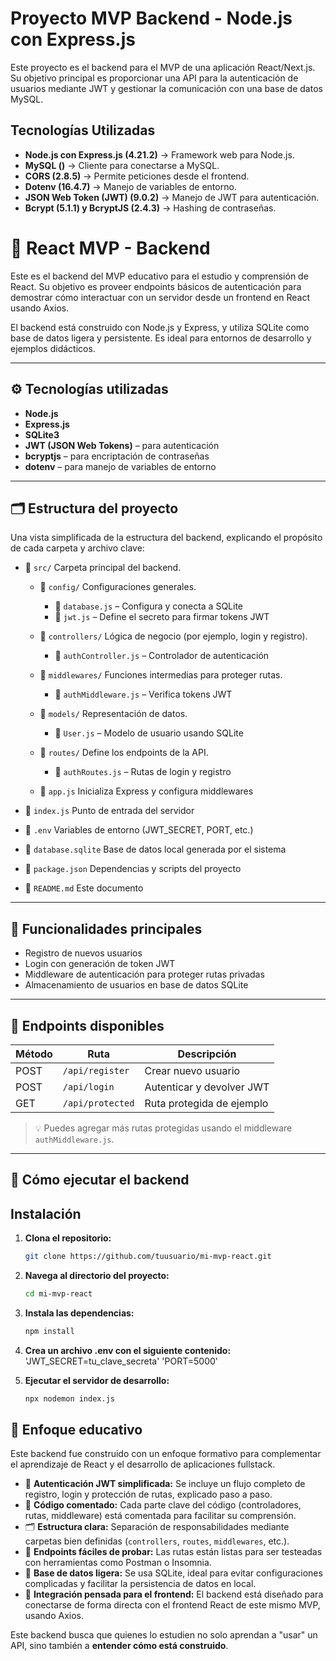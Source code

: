 # Proyecto MVP Backend - Node.js con Express.js

Este proyecto es el backend para el MVP de una aplicación React/Next.js. Su objetivo principal es proporcionar una API para la autenticación de usuarios mediante JWT y gestionar la comunicación con una base de datos MySQL.

## Tecnologías Utilizadas

* **Node.js con Express.js (4.21.2)** → Framework web para Node.js.
* **MySQL ()** → Cliente para conectarse a MySQL.
* **CORS (2.8.5)** → Permite peticiones desde el frontend.
* **Dotenv (16.4.7)** → Manejo de variables de entorno.
* **JSON Web Token (JWT) (9.0.2)** → Manejo de JWT para autenticación.
* **Bcrypt (5.1.1) y BcryptJS (2.4.3)** → Hashing de contraseñas.

# 🔐 React MVP - Backend

Este es el backend del MVP educativo para el estudio y comprensión de React. Su objetivo es proveer endpoints básicos de autenticación para demostrar cómo interactuar con un servidor desde un frontend en React usando Axios.

El backend está construido con Node.js y Express, y utiliza SQLite como base de datos ligera y persistente. Es ideal para entornos de desarrollo y ejemplos didácticos.

---

## ⚙️ Tecnologías utilizadas

- **Node.js**
- **Express.js**
- **SQLite3**
- **JWT (JSON Web Tokens)** – para autenticación
- **bcryptjs** – para encriptación de contraseñas
- **dotenv** – para manejo de variables de entorno

---

## 🗂️ Estructura del proyecto

Una vista simplificada de la estructura del backend, explicando el propósito de cada carpeta y archivo clave:

- 📁 `src/` Carpeta principal del backend.
  
  - 📁 `config/` Configuraciones generales.  
    - 📄 `database.js` – Configura y conecta a SQLite  
    - 📄 `jwt.js` – Define el secreto para firmar tokens JWT

  - 📁 `controllers/` Lógica de negocio (por ejemplo, login y registro).  
    - 📄 `authController.js` – Controlador de autenticación

  - 📁 `middlewares/` Funciones intermedias para proteger rutas.  
    - 📄 `authMiddleware.js` – Verifica tokens JWT

  - 📁 `models/` Representación de datos.  
    - 📄 `User.js` – Modelo de usuario usando SQLite

  - 📁 `routes/` Define los endpoints de la API.  
    - 📄 `authRoutes.js` – Rutas de login y registro

  - 📄 `app.js` Inicializa Express y configura middlewares

- 📄 `index.js`  Punto de entrada del servidor

- 📄 `.env`  Variables de entorno (JWT_SECRET, PORT, etc.)

- 📄 `database.sqlite` Base de datos local generada por el sistema

- 📄 `package.json` Dependencias y scripts del proyecto

- 📄 `README.md` Este documento


---

## 🔑 Funcionalidades principales

- Registro de nuevos usuarios
- Login con generación de token JWT
- Middleware de autenticación para proteger rutas privadas
- Almacenamiento de usuarios en base de datos SQLite

---

## 🧪 Endpoints disponibles

| Método | Ruta           | Descripción                |
|--------|----------------|----------------------------|
| POST   | `/api/register` | Crear nuevo usuario        |
| POST   | `/api/login`    | Autenticar y devolver JWT  |
| GET    | `/api/protected`| Ruta protegida de ejemplo  |

> 💡 Puedes agregar más rutas protegidas usando el middleware `authMiddleware.js`.

---

## 🚀 Cómo ejecutar el backend

## Instalación
1. **Clona el repositorio:**
   ```bash
   git clone https://github.com/tuusuario/mi-mvp-react.git
2. **Navega al directorio del proyecto:**
   ```bash
   cd mi-mvp-react
3. **Instala las dependencias:**
   ```bash
   npm install
4. **Crea un archivo .env con el siguiente contenido:**
   'JWT_SECRET=tu_clave_secreta'
   'PORT=5000'

4. **Ejecutar el servidor de desarrollo:**
   ```bash
   npx nodemon index.js

## 🧠 Enfoque educativo

Este backend fue construido con un enfoque formativo para complementar el aprendizaje de React y el desarrollo de aplicaciones fullstack.

- 🔐 **Autenticación JWT simplificada:** Se incluye un flujo completo de registro, login y protección de rutas, explicado paso a paso.
- 🧠 **Código comentado:** Cada parte clave del código (controladores, rutas, middleware) está comentada para facilitar su comprensión.
- 🗂️ **Estructura clara:** Separación de responsabilidades mediante carpetas bien definidas (`controllers`, `routes`, `middlewares`, etc.).
- 🧪 **Endpoints fáciles de probar:** Las rutas están listas para ser testeadas con herramientas como Postman o Insomnia.
- 💾 **Base de datos ligera:** Se usa SQLite, ideal para evitar configuraciones complicadas y facilitar la persistencia de datos en local.
- 🔄 **Integración pensada para el frontend:** El backend está diseñado para conectarse de forma directa con el frontend React de este mismo MVP, usando Axios.

Este backend busca que quienes lo estudien no solo aprendan a "usar" un API, sino también a **entender cómo está construido**.

